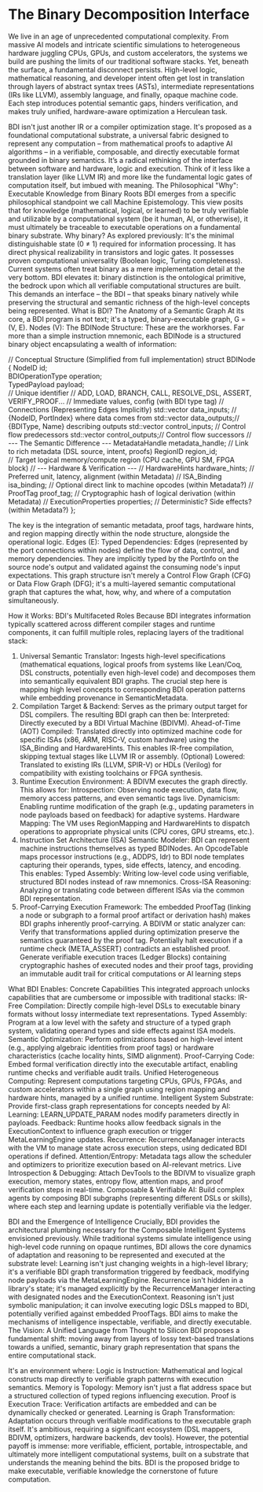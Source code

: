 # The Binary Decomposition Interface

 We live in an age of unprecedented computational complexity. From massive AI models and intricate scientific simulations to heterogeneous hardware
 juggling CPUs, GPUs, and custom accelerators, the systems we build are pushing the limits of our traditional software stacks. Yet, beneath the surface, a
 fundamental disconnect persists. High-level logic, mathematical reasoning, and developer intent often get lost in translation through layers of abstract
 syntax trees (ASTs), intermediate representations (IRs like LLVM), assembly language, and finally, opaque machine code. Each step introduces potential
 semantic gaps, hinders verification, and makes truly unified, hardware-aware optimization a Herculean task.

 BDI isn't just another IR or a compiler optimization stage. It's proposed as a foundational computational substrate, a universal fabric designed to
 represent any computation – from mathematical proofs to adaptive AI algorithms – in a verifiable, composable, and directly executable format grounded in
 binary semantics. It’s a radical rethinking of the interface between software and hardware, logic and execution.
 Think of it less like a translation layer (like LLVM IR) and more like the fundamental logic gates of computation itself, but imbued with meaning.
 The Philosophical "Why": Executable Knowledge from Binary Roots
 BDI emerges from a specific philosophical standpoint we call Machine Epistemology. This view posits that for knowledge (mathematical, logical, or
 learned) to be truly verifiable and utilizable by a computational system (be it human, AI, or otherwise), it must ultimately be traceable to executable
 operations on a fundamental binary substrate.
 Why binary? As explored previously:
 It's the minimal distinguishable state (0 ≠ 1) required for information processing.
 It has direct physical realizability in transistors and logic gates.
 It possesses proven computational universality (Boolean logic, Turing completeness).
 Current systems often treat binary as a mere implementation detail at the very bottom. BDI elevates it: binary distinction is the ontological primitive, the
 bedrock upon which all verifiable computational structures are built. This demands an interface – the BDI – that speaks binary natively while preserving the
 structural and semantic richness of the high-level concepts being represented.
 What is BDI? The Anatomy of a Semantic Graph
 At its core, a BDI program is not text; it's a typed, binary-executable graph, G = (V, E).
 Nodes (V): The BDINode Structure: These are the workhorses. Far more than a simple instruction mnemonic, each BDINode is a structured binary
 object encapsulating a wealth of information:
 
 // Conceptual Structure (Simplified from full implementation) 
struct BDINode { 
    NodeID id;                      
    BDIOperationType operation;     
    TypedPayload payload;           
// Unique identifier 
// ADD, LOAD, BRANCH, CALL, RESOLVE_DSL, ASSERT, VERIFY_PROOF... 
// Immediate values, config (with BDI type tag) 
// Connections (Representing Edges Implicitly) 
std::vector<PortRef> data_inputs; // {NodeID, PortIndex} where data comes from 
std::vector<PortInfo> data_outputs;// {BDIType, Name} describing outputs 
std::vector<NodeID> control_inputs; // Control flow predecessors 
std::vector<NodeID> control_outputs;// Control flow successors 
// --- The Semantic Difference --- 
    MetadataHandle metadata_handle; // Link to rich metadata (DSL source, intent, proofs) 
    RegionID region_id;             
// Target logical memory/compute region (CPU cache, GPU SM, FPGA block) 
// --- Hardware & Verification --- 
// HardwareHints hardware_hints; // Preferred unit, latency, alignment (within Metadata) 
// ISA_Binding isa_binding;    // Optional direct link to machine opcodes (within Metadata?) 
// ProofTag proof_tag;        // Cryptographic hash of logical derivation (within Metadata) 
// ExecutionProperties properties; // Deterministic? Side effects? (within Metadata?) 
}; 

The key is the integration of semantic metadata, proof tags, hardware hints, and region mapping directly within the node structure, alongside the
 operational logic.
 Edges (E): Typed Dependencies: Edges (represented by the port connections within nodes) define the flow of data, control, and memory
 dependencies. They are implicitly typed by the PortInfo on the source node's output and validated against the consuming node's input expectations.
 This graph structure isn't merely a Control Flow Graph (CFG) or Data Flow Graph (DFG); it's a multi-layered semantic computational graph that
 captures the what, how, why, and where of a computation simultaneously.
 
 How it Works: BDI's Multifaceted Roles
 Because BDI integrates information typically scattered across different compiler stages and runtime components, it can fulfill multiple roles, replacing
 layers of the traditional stack:
 1. Universal Semantic Translator: Ingests high-level specifications (mathematical equations, logical proofs from systems like Lean/Coq, DSL
 constructs, potentially even high-level code) and decomposes them into semantically equivalent BDI graphs. The crucial step here is mapping high
level concepts to corresponding BDI operation patterns while embedding provenance in SemanticMetadata.
 2. Compilation Target & Backend: Serves as the primary output target for DSL compilers. The resulting BDI graph can then be:
 Interpreted: Directly executed by a BDI Virtual Machine (BDIVM).
 Ahead-of-Time (AOT) Compiled: Translated directly into optimized machine code for specific ISAs (x86, ARM, RISC-V, custom hardware)
 using the ISA_Binding and HardwareHints. This enables IR-free compilation, skipping textual stages like LLVM IR or assembly.
 (Optional) Lowered: Translated to existing IRs (LLVM, SPIR-V) or HDLs (Verilog) for compatibility with existing toolchains or FPGA
 synthesis.
 3. Runtime Execution Environment: A BDIVM executes the graph directly. This allows for:
 Introspection: Observing node execution, data flow, memory access patterns, and even semantic tags live.
 Dynamicism: Enabling runtime modification of the graph (e.g., updating parameters in node payloads based on feedback) for adaptive
 systems.
 Hardware Mapping: The VM uses RegionMapping and HardwareHints to dispatch operations to appropriate physical units (CPU cores, GPU
 streams, etc.).
 4. Instruction Set Architecture (ISA) Semantic Modeler: BDI can represent machine instructions themselves as typed BDINodes. An OpcodeTable
 maps processor instructions (e.g., ADDPS, ldr) to BDI node templates capturing their operands, types, side effects, latency, and encoding. This
 enables:
 Typed Assembly: Writing low-level code using verifiable, structured BDI nodes instead of raw mnemonics.
 Cross-ISA Reasoning: Analyzing or translating code between different ISAs via the common BDI representation.
 5. Proof-Carrying Execution Framework: The embedded ProofTag (linking a node or subgraph to a formal proof artifact or derivation hash) makes
 BDI graphs inherently proof-carrying. A BDIVM or static analyzer can:
 Verify that transformations applied during optimization preserve the semantics guaranteed by the proof tag.
 Potentially halt execution if a runtime check (META_ASSERT) contradicts an established proof.
 Generate verifiable execution traces (Ledger Blocks) containing cryptographic hashes of executed nodes and their proof tags, providing an
 immutable audit trail for critical computations or AI learning steps

 What BDI Enables: Concrete Capabilities
 This integrated approach unlocks capabilities that are cumbersome or impossible with traditional stacks:
 IR-Free Compilation: Directly compile high-level DSLs to executable binary formats without lossy intermediate text representations.
 Typed Assembly: Program at a low level with the safety and structure of a typed graph system, validating operand types and side effects against ISA
 models.
 Semantic Optimization: Perform optimizations based on high-level intent (e.g., applying algebraic identities from proof tags) or hardware
 characteristics (cache locality hints, SIMD alignment).
Proof-Carrying Code: Embed formal verification directly into the executable artifact, enabling runtime checks and verifiable audit trails.
 Unified Heterogeneous Computing: Represent computations targeting CPUs, GPUs, FPGAs, and custom accelerators within a single graph using
 region mapping and hardware hints, managed by a unified runtime.
 Intelligent System Substrate: Provide first-class graph representations for concepts needed by AI:
 Learning: LEARN_UPDATE_PARAM nodes modify parameters directly in payloads.
 Feedback: Runtime hooks allow feedback signals in the ExecutionContext to influence graph execution or trigger MetaLearningEngine
 updates.
 Recurrence: RecurrenceManager interacts with the VM to manage state across execution steps, using dedicated BDI operations if defined.
 Attention/Entropy: Metadata tags allow the scheduler and optimizers to prioritize execution based on AI-relevant metrics.
 Live Introspection & Debugging: Attach DevTools to the BDIVM to visualize graph execution, memory states, entropy flow, attention maps, and
 proof verification steps in real-time.
 Composable & Verifiable AI: Build complex agents by composing BDI subgraphs (representing different DSLs or skills), where each step and
 learning update is potentially verifiable via the ledger.
 
 BDI and the Emergence of Intelligence
 Crucially, BDI provides the architectural plumbing necessary for the Composable Intelligent Systems envisioned previously. While traditional systems
 simulate intelligence using high-level code running on opaque runtimes, BDI allows the core dynamics of adaptation and reasoning to be represented and
 executed at the substrate level:
 Learning isn't just changing weights in a high-level library; it's a verifiable BDI graph transformation triggered by feedback, modifying node payloads
 via the MetaLearningEngine.
 Recurrence isn't hidden in a library's state; it's managed explicitly by the RecurrenceManager interacting with designated nodes and the
 ExecutionContext.
 Reasoning isn't just symbolic manipulation; it can involve executing logic DSLs mapped to BDI, potentially verified against embedded ProofTags.
 BDI aims to make the mechanisms of intelligence inspectable, verifiable, and directly executable.
 The Vision: A Unified Language from Thought to Silicon
 BDI proposes a fundamental shift: moving away from layers of lossy text-based translations towards a unified, semantic, binary graph representation that
 spans the entire computational stack.
 
 It's an environment where:
 Logic is Instruction: Mathematical and logical constructs map directly to verifiable graph patterns with execution semantics.
 Memory is Topology: Memory isn't just a flat address space but a structured collection of typed regions influencing execution.
 Proof is Execution Trace: Verification artifacts are embedded and can be dynamically checked or generated.
 Learning is Graph Transformation: Adaptation occurs through verifiable modifications to the executable graph itself.
 It's ambitious, requiring a significant ecosystem (DSL mappers, BDIVM, optimizers, hardware backends, dev tools). However, the potential payoff is
 immense: more verifiable, efficient, portable, introspectable, and ultimately more intelligent computational systems, built on a substrate that understands the
 meaning behind the bits. BDI is the proposed bridge to make executable, verifiable knowledge the cornerstone of future computation.
 
